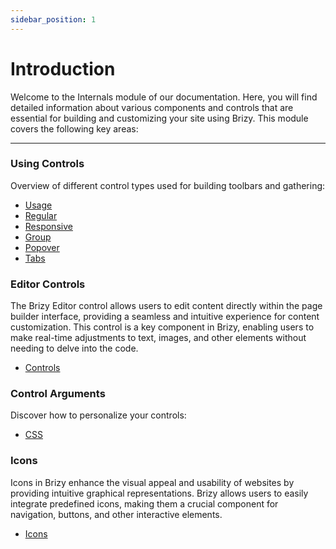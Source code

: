```yaml
---
sidebar_position: 1
---
```


# Introduction

Welcome to the Internals module of our documentation. Here, you will find detailed information about various components and controls that are essential for building and customizing your site using Brizy. This module covers the following key areas:

---

### Using Controls 

Overview of different control types used for building toolbars and gathering:

- [Usage](/docs-internals/using-controls/usage/)
- [Regular](/docs-internals/using-controls/regular-control/)
- [Responsive](/docs-internals/using-controls/responsive-control/)
- [Group](/docs-internals/using-controls/control-group/)
- [Popover](/docs-internals/using-controls/control-popover/)
- [Tabs](/docs-internals/using-controls/control-tabs/)

### Editor Controls 

The Brizy Editor control allows users to edit content directly within the page builder interface, providing a seamless and intuitive experience for content customization. This control is a key component in Brizy, enabling users to make real-time adjustments to text, images, and other elements without needing to delve into the code.

- [Controls](/docs-internals/editor-controls/introduction/)
 
### Control Arguments

Discover how to personalize your controls:

- [CSS](/docs-internals/control-arguments/css/)

### Icons 

Icons in Brizy enhance the visual appeal and usability of websites by providing intuitive graphical representations. Brizy allows users to easily integrate predefined icons, making them a crucial component for navigation, buttons, and other interactive elements.
- [Icons](/docs-internals/Icons/)
